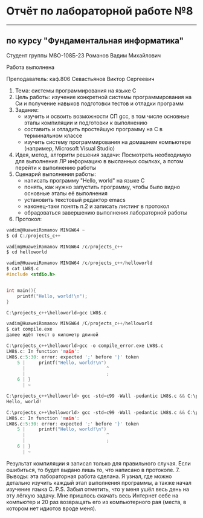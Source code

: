 # Отчёт по лабораторной работе №8

---

## по курсу "Фундаментальная информатика"


Студент группы М8О-108Б-23 Романов Вадим Михайлович

Работа выполнена

Преподаватель: каф.806 Севастьянов Виктор Сергеевич

1. Тема: системы программирования на языке С
2. Цель работы: изучение конкретной системы программирования на Си и получение навыков подготовки тестов и отладки программ
3. Задание: 
   - изучить и освоить возможности СП gcc, в том числе основные этапы компиляции и подготовки к выполнению
   - составить и отладить простейшую программу на C в терминальном классе
   - изучить систему программирования на домашнем компьютере (например, Microsoft Visual Studio)
4. Идея, метод, алгоритм решения задачи:
   Посмотреть необходимую для выполнения ЛР информацию в высланных ссылках, а потом перейти к выполнению работы 
5. Сценарий выполнения работы:
   - написать программу "Hello, world" на языке С
   - понять, как нужно запустить программу, чтобы было видно основные этапы её выполнения
   - установить текстовый редактор emacs
   - наконец-таки понять п.2 и записать листинг в протокол
   - обрадоваться завершению выполнения лабораторной работы
6. Протокол:
```c
vadim@HuaweiRomanov MINGW64 ~
$ cd C:/projects_c++

vadim@HuaweiRomanov MINGW64 /c/projects_c++
$ cd helloworld

vadim@HuaweiRomanov MINGW64 /c/projects_c++/helloworld
$ cat LW8$.c
#include <stdio.h>


int main(){
    printf("Hello, world!\n");
}

C:\projects_c++\helloworld>gcc LW8$.c

vadim@HuaweiRomanov MINGW64 /C/projects_c++/helloworld
$ cat compile.exe
далее идёт текст в километр длиной

C:\projects_c++\helloworld>gcc -o compile_error.exe LW8$.c
LW8$.c: In function 'main':
LW8$.c:5:30: error: expected ';' before '}' token
    5 |     printf("Hello, world!\n")
      |                              ^
      |                              ;
    6 | }
      | ~

C:\projects_c++\helloworld> gcc -std=c99 -Wall -pedantic LW8$.c && C:\projects_c++\helloworld\a.exe
Hello, world!

C:\projects_c++\helloworld> gcc -std=c99 -Wall -pedantic LW8$.c && C:\projects_c++\helloworld\a.exe
LW8$.c: In function 'main':
LW8$.c:5:30: error: expected ';' before '}' token
    5 |     printf("Hello, world!\n")
      |                              ^
      |                              ;
    6 | }
      | ~
```
Результат компиляции я записал только для правильного случая. Если ошибиться, то будет выдано лишь то, что написано в протоколе.
7. Выводы: эта лабораторная работа сделана. Я узнал, где можно детально изучить каждый этап выполнения программы, а также начал изучение языка С.
P.S. Забыл отметить, что у меня ушёл весь день на эту лёгкую задачу. Мне пришлось скачать весь Интернет себе на компьютер и 20 раз возвращать его из компьютерного рая (места, в котором нет идиотов вроде меня).